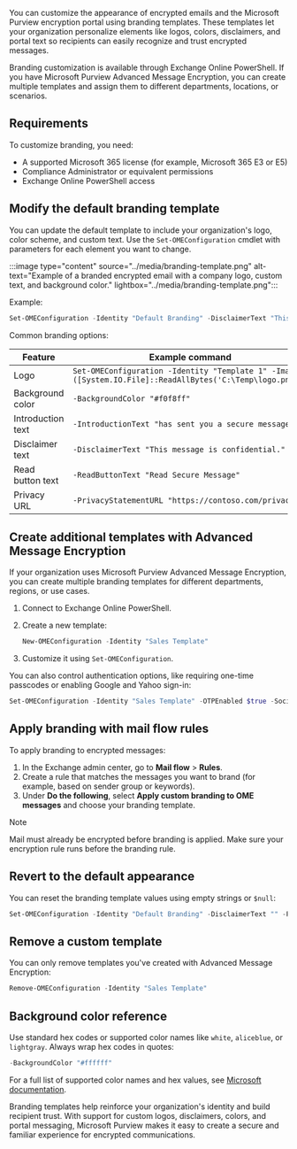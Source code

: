 You can customize the appearance of encrypted emails and the Microsoft Purview encryption portal using branding templates. These templates let your organization personalize elements like logos, colors, disclaimers, and portal text so recipients can easily recognize and trust encrypted messages.

Branding customization is available through Exchange Online PowerShell. If you have Microsoft Purview Advanced Message Encryption, you can create multiple templates and assign them to different departments, locations, or scenarios.

## Requirements

To customize branding, you need:

- A supported Microsoft 365 license (for example, Microsoft 365 E3 or E5)
- Compliance Administrator or equivalent permissions
- Exchange Online PowerShell access

## Modify the default branding template

You can update the default template to include your organization's logo, color scheme, and custom text. Use the `Set-OMEConfiguration` cmdlet with parameters for each element you want to change.

:::image type="content" source="../media/branding-template.png" alt-text="Example of a branded encrypted email with a company logo, custom text, and background color." lightbox="../media/branding-template.png":::

Example:

```powershell
Set-OMEConfiguration -Identity "Default Branding" -DisclaimerText "This message is confidential." -PortalText "Contoso secure portal" -BackgroundColor "#ffffff"
```

Common branding options:

| Feature | Example command |
|--------|------------------|
| Logo | `Set-OMEConfiguration -Identity "Template 1" -Image ([System.IO.File]::ReadAllBytes('C:\Temp\logo.png'))` |
| Background color | `-BackgroundColor "#f0f8ff"` |
| Introduction text | `-IntroductionText "has sent you a secure message."` |
| Disclaimer text | `-DisclaimerText "This message is confidential."` |
| Read button text | `-ReadButtonText "Read Secure Message"` |
| Privacy URL | `-PrivacyStatementURL "https://contoso.com/privacy"` |

## Create additional templates with Advanced Message Encryption

If your organization uses Microsoft Purview Advanced Message Encryption, you can create multiple branding templates for different departments, regions, or use cases.

1. Connect to Exchange Online PowerShell.
1. Create a new template:

   ```powershell
   New-OMEConfiguration -Identity "Sales Template"
   ```

1. Customize it using `Set-OMEConfiguration`.

You can also control authentication options, like requiring one-time passcodes or enabling Google and Yahoo sign-in:

```powershell
Set-OMEConfiguration -Identity "Sales Template" -OTPEnabled $true -SocialIdSignIn $false
```
  
## Apply branding with mail flow rules

To apply branding to encrypted messages:

1. In the Exchange admin center, go to **Mail flow** > **Rules**.
1. Create a rule that matches the messages you want to brand (for example, based on sender group or keywords).
1. Under **Do the following**, select **Apply custom branding to OME messages** and choose your branding template.

> [!NOTE]
> Mail must already be encrypted before branding is applied. Make sure your encryption rule runs before the branding rule.

## Revert to the default appearance

You can reset the branding template values using empty strings or `$null`:

```powershell
Set-OMEConfiguration -Identity "Default Branding" -DisclaimerText "" -PortalText "" -Image $null -BackgroundColor $null
```

## Remove a custom template

You can only remove templates you've created with Advanced Message Encryption:

```powershell
Remove-OMEConfiguration -Identity "Sales Template"
```

## Background color reference

Use standard hex codes or supported color names like `white`, `aliceblue`, or `lightgray`. Always wrap hex codes in quotes:

```powershell
-BackgroundColor "#ffffff"
```

For a full list of supported color names and hex values, see [Microsoft documentation](/powershell/module/exchange/set-omeconfiguration).

Branding templates help reinforce your organization's identity and build recipient trust. With support for custom logos, disclaimers, colors, and portal messaging, Microsoft Purview makes it easy to create a secure and familiar experience for encrypted communications.
